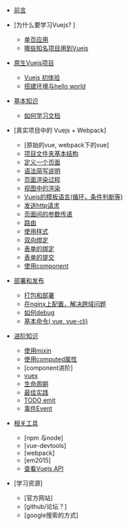 * [前言](preface.md)
* [为什么要学习Vuejs? ]
  * [单页应用](single_page_app.md)
  * [哪些知名项目用到Vuejs](vuejs_projects.md)
* [原生Vuejs项目](origin_vuejs.md)
  * [Vuejs 初体验](hello_world_bare_vuejs.md)
  * [搭建环境与hello world](preparation.md)

* [基本知识](vuejs_basic.md)
  * [如何学习文档](how_to_read_vuejs_document.md)
* [真实项目中的 Vuejs + Webpack]
  * [原始的vue, webpack下的vue]
  * [项目文件夹基本结构](file_structure.md)
  * [定义一个页面](define_a_page.md)
  * [语法简写说明](es_script.md)
  * [页面渲染过程](how_is_page_rendered.md)
  * [视图中的渲染](view_basic.md)
  * [Vuejs的模板语言(循环，条件判断等) ](render_directive.md)
  * [发送http请求](http_request.md)
  * [页面间的参数传递](parse_paremters.md)
  * [路由](router.md)
  * [使用样式](styling.md)
  * [双向绑定](v_bind.md)
  * [表单的绑定](form.md)
  * [表单的提交](form_submit.md)
  * [使用component](component.md)
* [部署和发布](build_and_deploy.md)
  * [打包和部署](build_project.md)
  * [在nginx上配置，解决跨域问题](nginx_fix_cross_domain_problem.md)
  * [如何debug](how_to_debug.md)
  * [基本命令( vue, vue-cli)](basic_command_line.md)
* [进阶知识](advanced_vue.md)
  * [使用mixin](mixin.md)
  * [使用computed属性](computed_properties_and_watchers.md)
  * [component进阶]
  * [vuex](vuex.md)
  * [生命周期](life_cycle.md)
  * [最佳实践](best_practices.md)
  * [TODO emit](emit.md)
  * [事件Event](event.md)
* [相关工具](tools.md)
  * [npm 与node]
  * [vue-devtools]
  * [webpack]
  * [em2015]
  * [查看Vuejs API](how_to_check_api.md)

* [学习资源]
  * [官方网站]
  * [github/论坛？]
  * [google搜索的方式]
